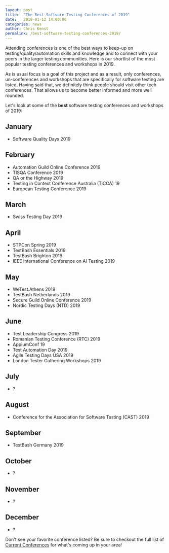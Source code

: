 ```yaml
---
layout: post
title:  "The Best Software Testing Conferences of 2019"
date:   2019-01-12 14:00:00
categories: news
author: Chris Kenst
permalink: /best-software-testing-conferences-2019/
---
```

Attending conferences is one of the best ways to keep-up on testing/quality/automation skills and knowledge and to connect with your peers in the larger testing communities. Here is our shortlist of the most popular testing conferences and workshops in 2019.

As is usual focus is a goal of this project and as a result, only conferences, un-conferences and workshops that are specifically for software testing are listed. Having said that, we definitely think people should visit other tech conferences. That allows us to become better informed and more well rounded.

Let's look at some of the **best** software testing conferences and workshops of 2019:

## January

- Software Quality Days 2019

## February

- Automation Guild Online Conference 2019
- TISQA Conference 2019
- QA or the Highway 2019
- Testing in Context Conference Australia (TiCCA) 19
- European Testing Conference 2019

## March

- Swiss Testing Day 2019

## April

- STPCon Spring 2019
- TestBash Essentials 2019
- TestBash Brighton 2019
- IEEE International Conference on AI Testing 2019

## May

- WeTest.Athens 2019
- TestBash Netherlands 2019
- Secure Guild Online Conference 2019
- Nordic Testing Days (NTD) 2019

## June

- Test Leadership Congress 2019
- Romanian Testing Conference (RTC) 2019
- AppiumConf 19
- Test Automation Day 2019
- Agile Testing Days USA 2019
- London Tester Gathering Workshops 2019


## July

- ?

## August

- Conference for the Association for Software Testing (CAST) 2019

## September

- TestBash Germany 2019

## October

- ?

## November

- ?

## December

- ?


Don't see your favorite conference listed? Be sure to checkout the full list of [Current Conferences](/) for what's coming up in your area!
